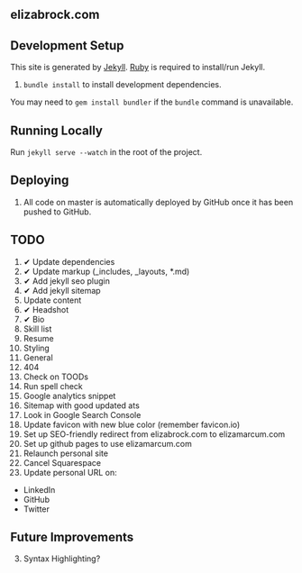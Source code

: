 elizabrock.com
--------------

## Development Setup

This site is generated by [Jekyll](http://jekyllrb.com/). [Ruby](https://www.ruby-lang.org) is required to install/run Jekyll.

1. `bundle install` to install development dependencies.

You may need to `gem install bundler` if the `bundle` command is unavailable.

## Running Locally

Run `jekyll serve --watch` in the root of the project.


## Deploying

1. All code on master is automatically deployed by GitHub once it has been pushed to GitHub.

## TODO

1. ✔ Update dependencies
2. ✔ Update markup (\_includes, \_layouts, \*.md)
3. ✔ Add jekyll seo plugin
4. ✔ Add jekyll sitemap
5. Update content
  1. ✔ Headshot
  2. ✔ Bio
  3. Skill list
  4. Resume
6. Styling
  1. General
  2. 404
24. Check on TOODs
26. Run spell check
1. Google analytics snippet
2. Sitemap with good updated ats
14. Look in Google Search Console
3. Update favicon with new blue color (remember favicon.io)
10. Set up SEO-friendly redirect from elizabrock.com to elizamarcum.com
11. Set up github pages to use elizamarcum.com
12. Relaunch personal site
13. Cancel Squarespace
14. Update personal URL on:
  * LinkedIn
  * GitHub
  * Twitter

## Future Improvements

3. Syntax Highlighting?
